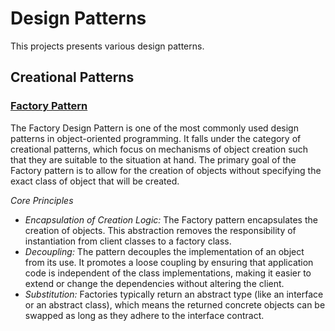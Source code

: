 # Design Patterns

This projects presents various design patterns.

## Creational Patterns

### [Factory Pattern](creational-patterns/factory-pattern) 

The Factory Design Pattern is one of the most commonly
used design patterns in object-oriented programming. It falls under the category of creational patterns, which
focus on mechanisms of object creation such that they are suitable to the situation at hand. The primary goal of
the Factory pattern is to allow for the creation of objects without specifying the exact class of object that will
be created.

*Core Principles* 
* *Encapsulation of Creation Logic:* The Factory pattern encapsulates the creation of objects. This abstraction removes the
responsibility of instantiation from client classes to a factory class.
* *Decoupling:* The pattern decouples the implementation of an object from its use. It promotes a loose coupling by ensuring
that application code is independent of the class implementations, making it easier to extend or change the dependencies
without altering the client.
* *Substitution:* Factories typically return an abstract type (like an interface or an abstract class), which means the
returned concrete objects can be swapped as long as they adhere to the interface contract.